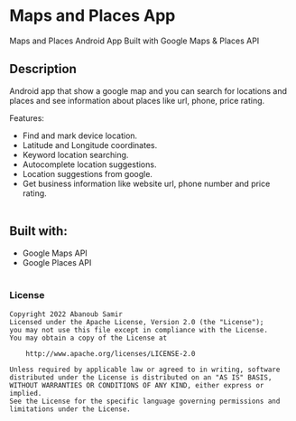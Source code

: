 # Maps and Places App
Maps and Places Android App Built with Google Maps & Places API
<br>
## Description
Android app that show a google map and you can search for locations and places and see information about places like url, phone, price rating.

Features:
- Find and mark device location.
- Latitude and Longitude coordinates.
- Keyword location searching.
- Autocomplete location suggestions.
- Location suggestions from google.
- Get business information like website url, phone number and price rating.
<br><br>
## Built with:
- Google Maps API
- Google Places API
<br><br>
### License
<pre><code>Copyright 2022 Abanoub Samir
Licensed under the Apache License, Version 2.0 (the "License");
you may not use this file except in compliance with the License.
You may obtain a copy of the License at

    http://www.apache.org/licenses/LICENSE-2.0

Unless required by applicable law or agreed to in writing, software
distributed under the License is distributed on an "AS IS" BASIS,
WITHOUT WARRANTIES OR CONDITIONS OF ANY KIND, either express or implied.
See the License for the specific language governing permissions and
limitations under the License.</code></pre>
